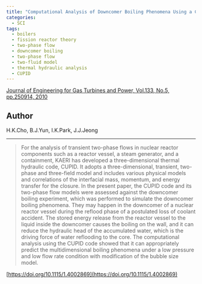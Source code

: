 ```yaml
---
title: "Computational Analysis of Downcomer Boiling Phenomena Using a Component Thermal Hydraulic Analysis Code, CUPID"
categories:
  - SCI
tags:
  - boilers
  - fission reactor theory
  - two-phase flow
  - downcomer boiling 
  - two-phase flow 
  - two-fluid model
  - thermal hydraulic analysis
  - CUPID
---
```


[Journal of Engineering for Gas Turbines and Power, Vol.133, No.5, pp.250914, 2010](https://doi.org/10.1115/1.4002869)


## Author

H.K.Cho, B.J.Yun, I.K.Park, J.J.Jeong

----

>For the analysis of transient two-phase flows in nuclear reactor components such as a reactor vessel, a steam generator, and a containment, KAERI has developed a three-dimensional thermal hydraulic code, CUPID. It adopts a three-dimensional, transient, two-phase and three-field model and includes various physical models and correlations of the interfacial mass, momentum, and energy transfer for the closure. In the present paper, the CUPID code and its two-phase flow models were assessed against the downcomer boiling experiment, which was performed to simulate the downcomer boiling phenomena. They may happen in the downcomer of a nuclear reactor vessel during the reflood phase of a postulated loss of coolant accident. The stored energy release from the reactor vessel to the liquid inside the downcomer causes the boiling on the wall, and it can reduce the hydraulic head of the accumulated water, which is the driving force of water reflooding to the core. The computational analysis using the CUPID code showed that it can appropriately predict the multidimensional boiling phenomena under a low pressure and low flow rate condition with modification of the bubble size model.

[https://doi.org/10.1115/1.4002869](https://doi.org/10.1115/1.4002869)
